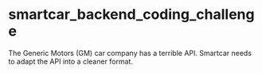 # smartcar_backend_coding_challenge
The Generic Motors (GM) car company has a terrible API. Smartcar needs to adapt the API into a cleaner format.
